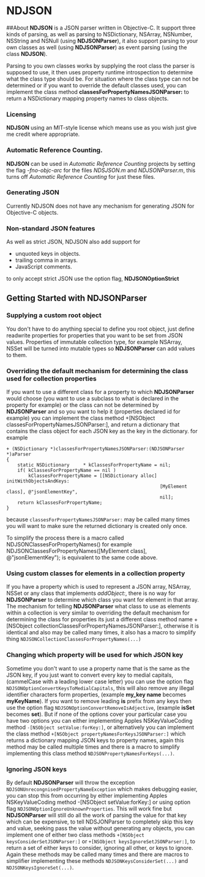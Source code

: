 # NDJSON

##About
**NDJSON** is a JSON parser written in Objective-C. It support three kinds of parsing, as well as parsing to NSDictionary, NSArray, NSNumber, NSString and NSNull (using **NDJSONParser**), it also support parsing to your own classes as well (using **NDJSONParser**) as event parsing (using the class **NDJSON**).

Parsing to you own classes works by supplying the root class the parser is supposed to use, it then uses property runtime introspection to determine what the class type should be. For situation where the class type can not be determined or if you want to override the default classes used, you can implement the class method **classesForPropertyNamesJSONParser:** to return a NSDictionary mapping property names to class objects.

### Licensing
**NDJSON** using an MIT-style license which means use as you wish just give me credit where appropriate.

### Automatic Reference Counting.
**NDJSON** can be used in *Automatic Reference Counting* projects by setting the flag *-fno-objc-arc* for the files *NDSJSON.m* and *NDJSONParser.m*, this turns off *Automatic Reference Counting* for just these files.

### Generating JSON
Currently NDJSON does not have any mechanism for generating JSON for Objective-C objects.

### Non-standard JSON features
As well as strict JSON, NDJSON also add support for

* unquoted keys in objects.
* trailing comma in arrays.
* JavaScript comments.

to only accept strict JSON use the option flag, **NDJSONOptionStrict**

## Getting Started with NDJSONParser
### Supplying a custom root object
You don't have to do anything special to define you root object, just define readwrite properties for properties that you want to be set from JSON values. Properties of immutable collection type, for example NSArray, NSSet will be turned into mutable types so **NDJSONParser** can add values to them.

### Overriding the default mechanism for determining the class used for collection properties
If you want to use a different class for a property to which **NDJSONParser** would choose (you want to use a subclass to what is declared in the property for example) or the class can not be determined by **NDJSONParser** and so you want to help it (properties declared id for example) you can implement the class method +[NSObject classesForPropertyNamesJSONParser:], and return a dictionary that contains the class object for each JSON key as the key in the dictionary. for example

	+ (NSDictionary *)classesForPropertyNamesJSONParser:(NDJSONParser *)aParser
	{
		static NSDictionary     * kClassesForPropertyName = nil;
		if( kClassesForPropertyName == nil )
			kClassesForPropertyName = [[NSDictionary alloc] initWithObjectsAndKeys:
															[MyElement class], @"jsonElementKey",
															nil];
		return kClassesForPropertyName;
	}

because `classesForPropertyNamesJSONParser:` may be called many times you will want to make sure the returned dictionary is created only once.

To simplify the process there is a macro called NDJSONClassesForPropertyNames() for example
	NDJSONClassesForPropertyNames([MyElement class], @"jsonElementKey");
is equivalent to the same code above.

### Using custom classes for elements in a collection property
If you have a property which is used to represent a JSON array, NSArray, NSSet or any class that implements *addObject:*, there is no way for **NDJSONParser** to determine which class you want for element in that array. The mechanism for telling **NDJSONParser** what class to use as elements within a collection is very similar to overriding the default mechanism for determining the class for properties its just a different class method name +[NSObject collectionClassesForPropertyNamesJSONParser:], otherwise it is identical and also may be called many times, it also has a macro to simplify thing `NDJSONCollectionClassesForPropertyNames(...)`

### Changing which property will be used for which JSON key
Sometime you don't want to use a property name that is the same as the JSON key, if you just want to convert every key to medial capitals, (cammelCase with a leading lower case letter) you can use the option flag `NDJSONOptionConvertKeysToMedialCapitals`, this will also remove any illegal identifier characters form properties, (example **my_key name** becomes **myKeyName**).
If you want to remove leading **is** prefix from any keys then use the option flag `NDJSONOptionConvertRemoveIsAdjective`, (example **isSet** becomes **set**).
But if none of the options cover your particular case you have two options you can either implementing Apples NSKeyValueCoding method `-[NSObject setValue:forKey:]`, or alternatively you can implement the class method `+[NSObject propertyNamesForKeysJSONParser:]` which returns a dictionary mapping JSON keys to property names, again this method may be called multiple times and there is a macro to simplify implementing this class method `NDJSONPropertyNamesForKeys(...)`.

### Ignoring JSON keys
By default **NDJSONParser** will throw the exception `NDJSONUnrecongnisedPropertyNameException` which makes debugging easier, you can stop this from occurring by either implementing Apples NSKeyValueCoding method -[NSObject setValue:forKey:] or using option flag `NDJSONOptionIgnoreUnknownProperties`. This will work fine but **NDJSONParser** will still do all the work of parsing the value for that key which can be expensive, to tell NDSJONParser to completely skip this key and value, seeking pass the value without generating any objects, you can implement one of either two class methods `+[NSObject keysConsiderSetJSONParser:]` or `+[NSObject keysIgnoreSetJSONParser:]`, to return a set of either keys to consider, ignoring all other, or keys to ignore. Again these methods may be called many times and there are macros to simplifier implementing these methods `NDJSONKeysConsiderSet(...)` and `NDJSONKeysIgnoreSet(...)`.